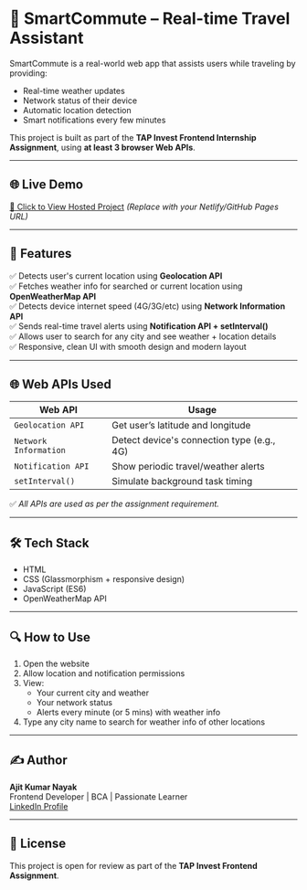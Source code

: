 # 🚀 SmartCommute – Real-time Travel Assistant

SmartCommute is a real-world web app that assists users while traveling by providing:
- Real-time weather updates
- Network status of their device
- Automatic location detection
- Smart notifications every few minutes

This project is built as part of the **TAP Invest Frontend Internship Assignment**, using **at least 3 browser Web APIs**.

---

## 🌐 Live Demo
[🔗 Click to View Hosted Project](https://your-live-link.netlify.app) *(Replace with your Netlify/GitHub Pages URL)*

---

## 🔧 Features

✅ Detects user's current location using **Geolocation API**  
✅ Fetches weather info for searched or current location using **OpenWeatherMap API**  
✅ Detects device internet speed (4G/3G/etc) using **Network Information API**  
✅ Sends real-time travel alerts using **Notification API + setInterval()**  
✅ Allows user to search for any city and see weather + location details  
✅ Responsive, clean UI with smooth design and modern layout

---

## 🌐 Web APIs Used

| Web API                 | Usage                                   |
|------------------------|-----------------------------------------|
| `Geolocation API`      | Get user’s latitude and longitude       |
| `Network Information`  | Detect device's connection type (e.g., 4G) |
| `Notification API`     | Show periodic travel/weather alerts     |
| `setInterval()`        | Simulate background task timing         |

✅ *All APIs are used as per the assignment requirement.*

---

## 🛠️ Tech Stack

- HTML  
- CSS (Glassmorphism + responsive design)  
- JavaScript (ES6)  
- OpenWeatherMap API

---

## 🔍 How to Use

1. Open the website
2. Allow location and notification permissions
3. View:
   - Your current city and weather
   - Your network status
   - Alerts every minute (or 5 mins) with weather info
4. Type any city name to search for weather info of other locations

---

## ✍️ Author

**Ajit Kumar Nayak**  
Frontend Developer | BCA | Passionate Learner  
[LinkedIn Profile](https://www.linkedin.com/in/ajit-kumar-nayak) 

---

## 📄 License

This project is open for review as part of the **TAP Invest Frontend Assignment**.

